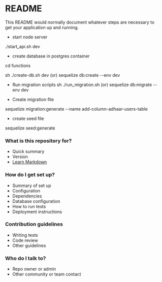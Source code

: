 # README #

This README would normally document whatever steps are necessary to get your application up and running.

* start node server

./start_api.sh dev 

* create database in postgres container

cd functions

sh ./create-db.sh dev 
(or)
sequelize db:create --env dev

* Run migration scripts
sh ./run_migration.sh
(or)
sequelize db:migrate --env dev

* Create migration file

sequelize migration:generate --name add-column-adhaar-users-table

* create seed file

sequelize seed:generate

### What is this repository for? ###

* Quick summary
* Version
* [Learn Markdown](https://bitbucket.org/tutorials/markdowndemo)

### How do I get set up? ###

* Summary of set up
* Configuration
* Dependencies
* Database configuration
* How to run tests
* Deployment instructions

### Contribution guidelines ###

* Writing tests
* Code review
* Other guidelines

### Who do I talk to? ###

* Repo owner or admin
* Other community or team contact